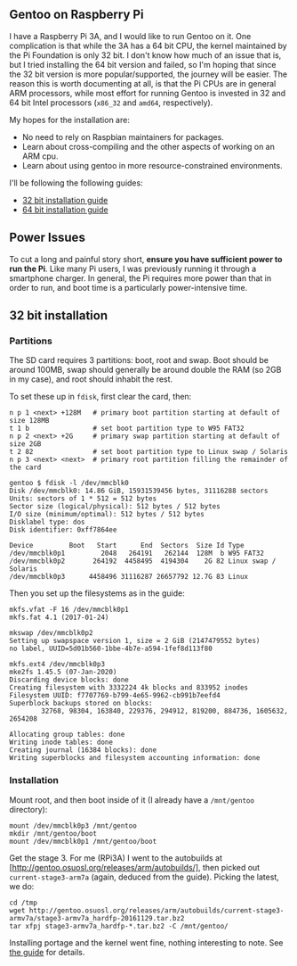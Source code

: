 ## Gentoo on Raspberry Pi

I have a Raspberry Pi 3A, and I would like to run Gentoo on it.
One complication is that while the 3A has a 64 bit CPU, the kernel maintained
by the Pi Foundation is only 32 bit. I don't know how much of an issue that is,
but I tried installing the 64 bit version and failed, so I'm hoping that since
the 32 bit version is more popular/supported, the journey will be easier.
The reason this is worth documenting at all, is that the Pi CPUs are in general
ARM processors, while most effort for running Gentoo is invested in 32 and 64
bit Intel processors (`x86_32` and `amd64`, respectively).

My hopes for the installation are:

* No need to rely on Raspbian maintainers for packages.
* Learn about cross-compiling and the other aspects of working on an ARM cpu.
* Learn about using gentoo in more resource-constrained environments.

I'll be following the following guides:

* [32 bit installation guide]
* [64 bit installation guide]

## Power Issues

To cut a long and painful story short, **ensure you have sufficient power to
run the Pi**. Like many Pi users, I was previously running it through a
smartphone charger. In general, the Pi requires more power than that in order
to run, and boot time is a particularly power-intensive time. 

## 32 bit installation

### Partitions

The SD card requires 3 partitions: boot, root and swap. Boot should be around
100MB, swap should generally be around double the RAM (so 2GB in my case), and
root should inhabit the rest.

To set these up in `fdisk`, first clear the card, then:
```
n p 1 <next> +128M   # primary boot partition starting at default of size 128MB
t 1 b                # set boot partition type to W95 FAT32
n p 2 <next> +2G     # primary swap partition starting at default of size 2GB
t 2 82               # set boot partition type to Linux swap / Solaris
n p 3 <next> <next>  # primary root partition filling the remainder of the card

gentoo $ fdisk -l /dev/mmcblk0
Disk /dev/mmcblk0: 14.86 GiB, 15931539456 bytes, 31116288 sectors
Units: sectors of 1 * 512 = 512 bytes
Sector size (logical/physical): 512 bytes / 512 bytes
I/O size (minimum/optimal): 512 bytes / 512 bytes
Disklabel type: dos
Disk identifier: 0xff7864ee

Device         Boot   Start      End  Sectors  Size Id Type
/dev/mmcblk0p1         2048   264191   262144  128M  b W95 FAT32
/dev/mmcblk0p2       264192  4458495  4194304    2G 82 Linux swap / Solaris
/dev/mmcblk0p3      4458496 31116287 26657792 12.7G 83 Linux
```

Then you set up the filesystems as in the guide:

```
mkfs.vfat -F 16 /dev/mmcblk0p1
mkfs.fat 4.1 (2017-01-24)

mkswap /dev/mmcblk0p2
Setting up swapspace version 1, size = 2 GiB (2147479552 bytes)
no label, UUID=5d01b560-1bbe-4b7e-a594-1fef8d113f80

mkfs.ext4 /dev/mmcblk0p3
mke2fs 1.45.5 (07-Jan-2020)
Discarding device blocks: done
Creating filesystem with 3332224 4k blocks and 833952 inodes
Filesystem UUID: f7707769-b799-4e65-9962-cb991b7eefd4
Superblock backups stored on blocks:
        32768, 98304, 163840, 229376, 294912, 819200, 884736, 1605632, 2654208

Allocating group tables: done
Writing inode tables: done
Creating journal (16384 blocks): done
Writing superblocks and filesystem accounting information: done
```

### Installation

Mount root, and then boot inside of it (I already have a `/mnt/gentoo` directory):

```
mount /dev/mmcblk0p3 /mnt/gentoo
mkdir /mnt/gentoo/boot
mount /dev/mmcblk0p1 /mnt/gentoo/boot
```

Get the stage 3. For me (RPi3A) I went
to the autobuilds at
[http://gentoo.osuosl.org/releases/arm/autobuilds/],
then picked out `current-stage3-arm7a`
(again, deduced from the guide). Picking
the latest, we do:

```
cd /tmp
wget http://gentoo.osuosl.org/releases/arm/autobuilds/current-stage3-armv7a/stage3-armv7a_hardfp-20161129.tar.bz2
tar xfpj stage3-armv7a_hardfp-*.tar.bz2 -C /mnt/gentoo/
```

Installing portage and the kernel went
fine, nothing interesting to note. See
[the guide][32 bit installation guide]
for details.

[32 bit installation guide]: https://wiki.gentoo.org/wiki/Raspberry_Pi/Quick_Install_Guide
[64 bit installation guide]: https://wiki.gentoo.org/wiki/Raspberry_Pi4_64_Bit_Install

